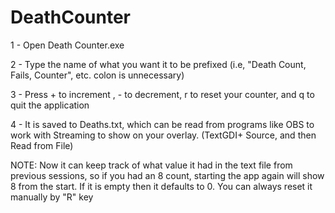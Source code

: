 # DeathCounter

1 - Open Death Counter.exe

2 - Type the name of what you want it to be prefixed (i.e, "Death Count, Fails, Counter", etc. colon is unnecessary)

3 - Press + to increment , - to decrement, r to reset your counter, and q to quit the application

4 - It is saved to Deaths.txt, which can be read from programs like OBS to work with Streaming to show on your overlay. (TextGDI+ Source, and then Read from File)

NOTE: Now it can keep track of what value it had in the text file from previous sessions, so if you had an 8 count, starting the app again will show 8 from the start. If it is empty then it defaults to 0. You can always reset it manually by "R" key
